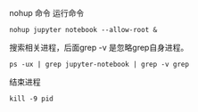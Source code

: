nohup 命令
运行命令

```
nohup jupyter notebook --allow-root &
```

搜索相关进程，后面grep -v 是忽略grep自身进程。

```
ps -ux | grep jupyter-notebook | grep -v grep
```

结束进程

```
kill -9 pid
```

